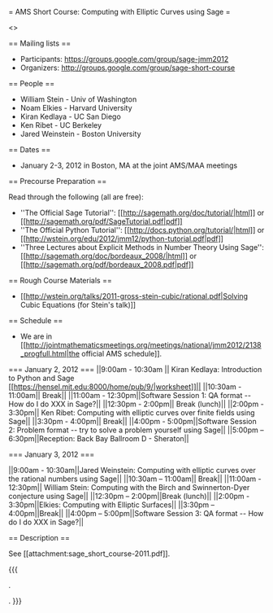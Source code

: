 = AMS Short Course: Computing with Elliptic Curves using Sage =

<<TableOfContents>>

== Mailing lists ==

  * Participants: https://groups.google.com/group/sage-jmm2012
  * Organizers: http://groups.google.com/group/sage-short-course

== People ==

 * William Stein - Univ of Washington
 * Noam Elkies - Harvard University
 * Kiran Kedlaya - UC San Diego
 * Ken Ribet - UC Berkeley
 * Jared Weinstein - Boston University

== Dates ==

 * January 2-3, 2012 in Boston, MA at the joint AMS/MAA meetings

== Precourse Preparation ==

Read through the following (all are free):

 * ''The Official Sage Tutorial'': [[http://sagemath.org/doc/tutorial/|html]] or [[http://sagemath.org/pdf/SageTutorial.pdf|pdf]]
 * ''The Official Python Tutorial'': [[http://docs.python.org/tutorial/|html]] or [[http://wstein.org/edu/2012/jmm12/python-tutorial.pdf|pdf]]
 * ''Three Lectures about Explicit Methods in Number Theory Using Sage'': [[http://sagemath.org/doc/bordeaux_2008/|html]] or [[http://sagemath.org/pdf/bordeaux_2008.pdf|pdf]]

== Rough Course Materials ==

 * [[http://wstein.org/talks/2011-gross-stein-cubic/rational.pdf|Solving Cubic Equations (for Stein's talk)]]

== Schedule ==

 * We are in [[http://jointmathematicsmeetings.org/meetings/national/jmm2012/2138_progfull.html|the official AMS schedule]].

=== January 2, 2012 ===
||9:00am - 10:30am || Kiran Kedlaya: Introduction to Python and Sage [[https://hensel.mit.edu:8000/home/pub/9/|worksheet]]||
||10:30am - 11:00am|| Break||
||11:00am - 12:30pm||Software Session 1: QA format -- How do I do XXX in Sage?||
||12:30pm - 2:00pm|| Break (lunch)||
||2:00pm - 3:30pm|| Ken Ribet: Computing with elliptic curves over finite fields using Sage||
||3:30pm - 4:00pm|| Break||
||4:00pm - 5:00pm||Software Session 2: Problem format -- try to solve a problem yourself using Sage||
||5:00pm – 6:30pm||Reception: Back Bay Ballroom D - Sheraton||


=== January 3, 2012 ===

||9:00am - 10:30am||Jared Weinstein: Computing with elliptic curves over the rational numbers using Sage||
||10:30am – 11:00am|| Break||
||11:00am - 12:30pm|| William Stein: Computing with the Birch and Swinnerton-Dyer conjecture using Sage||
||12:30pm – 2:00pm||Break (lunch)||
||2:00pm - 3:30pm||Elkies: Computing with Elliptic Surfaces||
||3:30pm – 4:00pm||Break||
||4:00pm – 5:00pm||Software Session 3: QA format -- How do I do XXX in Sage?||


== Description ==

  See [[attachment:sage_short_course-2011.pdf]].



{{{

.
























.
}}}
